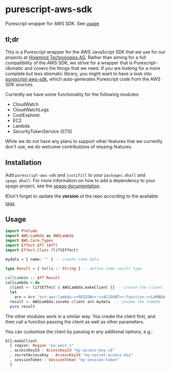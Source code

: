 # purescript-aws-sdk

Purescript wrapper for AWS SDK. See [usage](#usage)

## tl;dr

This is a Purescript wrapper for the AWS JavaScript SDK that we use for our projects at [Hivemind Technologies AG](https://hivemindtechnologies.com). Rather than aiming for a full compatibility of the AWS SDK, we strive for a wrapper that is Purescript-idomatic and covers the things that we need. If you are looking for a more complete but less idiomatic library, you might want to have a look into [purescript-aws-sdk](https://github.com/purescript-aws-sdk), which auto-generates Purescript code from the AWS SDK sources. 

Currently we have some functionality for the following modules:
* CloudWatch
* CloudWatchLogs
* CostExplorer
* EC2
* Lambda
* SecurityTokenService (STS)

While we do not have any plans to support other features that we currently don't use, we do welcome contributions of missing features. 


## Installation

Add `purescript-aws-sdk` and `justifill` to your `packages.dhall` and `spago.dhall`. For more information on how to add a dependency to your spago project, see the [spago documentation](https://github.com/purescript/spago#add-a-package-to-the-package-set).

❗Don't forget to update the **version** ot the repo according to the available [tags](https://github.com/HivemindTechnologies/purescript-aws-sdk/tags).


## Usage

```purescript
import Prelude
import AWS.Lambda as AWSLambda
import AWS.Core.Types
import Effect.Aff (Aff)
import Effect.Class (liftEffect)

mydata = { name: "" } -- create some data 

type Result = { hello :: String } -- define some result type
  
callLambda :: Aff Result
callLambda = do
  client <- liftEffect $ AWSLambda.makeClient {} -- create the client 
  let
    arn = Arn "arn:aws:lambda:<<REGION>>:<<ACCOUNT>>:function:<<LAMBDA-NAME>>" -- set the arn of your lambda
  result <- AWSLambda.invoke client arn mydata  -- invoke the lambda
  pure result
```

The other modules work in a similar way. You create the client first, and then call a function passing the client as well as other parameters.

You can customise the client by passing in any additonal options, e.g.:

```purescript
EC2.makeClient
  { region: Region "eu-west-1"
  , accessKeyId : AccessKeyId "my-access-key-id"
  , secretAccessKey : AccessKeyId "my-secret-access-key"
  , sessionToken : SessionToken "my-session-token"
  }
```
